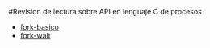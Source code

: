 #Revision de lectura sobre API en lenguaje C de procesos

* [fork-basico](fork-basico)
* [fork-wait](fork-wait)
